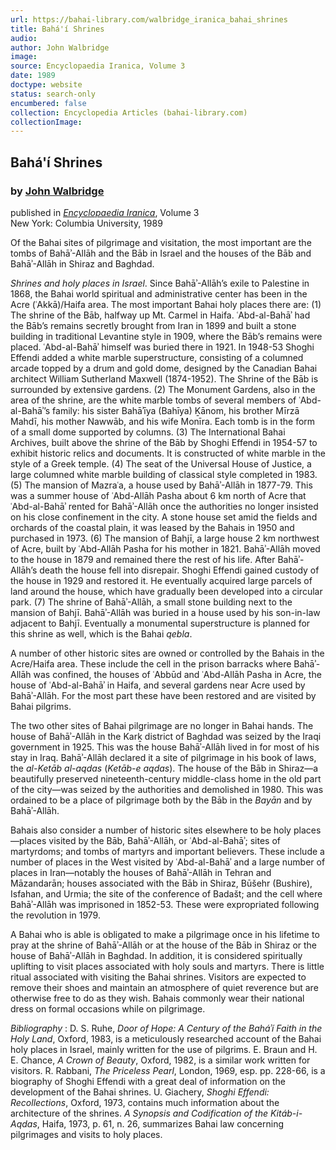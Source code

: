 ```yaml
---
url: https://bahai-library.com/walbridge_iranica_bahai_shrines
title: Bahá'í Shrines
audio: 
author: John Walbridge
image: 
source: Encyclopaedia Iranica, Volume 3
date: 1989
doctype: website
status: search-only
encumbered: false
collection: Encyclopedia Articles (bahai-library.com)
collectionImage: 
---
```



## Bahá'í Shrines

### by [John Walbridge](https://bahai-library.com/author/John+Walbridge)

published in [_Encyclopaedia Iranica_](https://bahai-library.com/series/Encyclopaedia%20Iranica), Volume 3  
New York: Columbia University, 1989


Of the Bahai sites of pilgrimage and visitation, the most important are the tombs of Bahāʾ-Allāh and the Bāb in Israel and the houses of the Bāb and Bahāʾ-Allāh in Shiraz and Baghdad.

_Shrines and holy places in Israel_. Since Bahāʾ-Allāh’s exile to Palestine in 1868, the Bahai world spiritual and administrative center has been in the Acre (ʿAkkā)/Haifa area. The most important Bahai holy places there are: (1) The shrine of the Bāb, halfway up Mt. Carmel in Haifa. ʿAbd-al-Bahāʾ had the Bāb’s remains secretly brought from Iran in 1899 and built a stone building in traditional Levantine style in 1909, where the Bāb’s remains were placed. ʿAbd-al-Bahāʾ himself was buried there in 1921. In 1948-53 Shoghi Effendi added a white marble superstructure, consisting of a columned arcade topped by a drum and gold dome, designed by the Canadian Bahai architect William Sutherland Maxwell (1874-1952). The Shrine of the Bāb is surrounded by extensive gardens. (2) The Monument Gardens, also in the area of the shrine, are the white marble tombs of several members of ʿAbd-al-Bahāʾ’s family: his sister Bahāʾīya (Bahīya) Ḵānom, his brother Mīrzā Mahdī, his mother Nawwāb, and his wife Monīra. Each tomb is in the form of a small dome supported by columns. (3) The International Bahai Archives, built above the shrine of the Bāb by Shoghi Effendi in 1954-57 to exhibit historic relics and documents. It is constructed of white marble in the style of a Greek temple. (4) The seat of the Universal House of Justice, a large columned white marble building of classical style completed in 1983. (5) The mansion of Mazraʿa, a house used by Bahāʾ-Allāh in 1877-79. This was a summer house of ʿAbd-Allāh Pasha about 6 km north of Acre that ʿAbd-al-Bahāʾ rented for Bahāʾ-Allāh once the authorities no longer insisted on his close confinement in the city. A stone house set amid the fields and orchards of the coastal plain, it was leased by the Bahais in 1950 and purchased in 1973. (6) The mansion of Bahjī, a large house 2 km northwest of Acre, built by ʿAbd-Allāh Pasha for his mother in 1821. Bahāʾ-Allāh moved to the house in 1879 and remained there the rest of his life. After Bahāʾ-Allāh’s death the house fell into disrepair. Shoghi Effendi gained custody of the house in 1929 and restored it. He eventually acquired large parcels of land around the house, which have gradually been developed into a circular park. (7) The shrine of Bahāʾ-Allāh, a small stone building next to the mansion of Bahjī. Bahāʾ-Allāh was buried in a house used by his son-in-law adjacent to Bahjī. Eventually a monumental superstructure is planned for this shrine as well, which is the Bahai _qebla_.

A number of other historic sites are owned or controlled by the Bahais in the Acre/Haifa area. These include the cell in the prison barracks where Bahāʾ-Allāh was confined, the houses of ʿAbbūd and ʿAbd-Allāh Pasha in Acre, the house of ʿAbd-al-Bahāʾ in Haifa, and several gardens near Acre used by Bahāʾ-Allāh. For the most part these have been restored and are visited by Bahai pilgrims.

The two other sites of Bahai pilgrimage are no longer in Bahai hands. The house of Bahāʾ-Allāh in the Karḵ district of Baghdad was seized by the Iraqi government in 1925. This was the house Bahāʾ-Allāh lived in for most of his stay in Iraq. Bahāʾ-Allāh declared it a site of pilgrimage in his book of laws, the _al-Ketāb al-aqdas_ (_Ketāb-e aqdas_). The house of the Bāb in Shiraz—a beautifully preserved nineteenth-century middle-class home in the old part of the city—was seized by the authorities and demolished in 1980. This was ordained to be a place of pilgrimage both by the Bāb in the _Bayān_ and by Bahāʾ-Allāh.

Bahais also consider a number of historic sites elsewhere to be holy places—places visited by the Bāb, Bahāʾ-Allāh, or ʿAbd-al-Bahāʾ; sites of martyrdoms; and tombs of martyrs and important believers. These include a number of places in the West visited by ʿAbd-al-Bahāʾ and a large number of places in Iran—notably the houses of Bahāʾ-Allāh in Tehran and Māzandarān; houses associated with the Bāb in Shiraz, Būšehr (Bushire), Isfahan, and Urmia; the site of the conference of Badašt; and the cell where Bahāʾ-Allāh was imprisoned in 1852-53. These were expropriated following the revolution in 1979.

A Bahai who is able is obligated to make a pilgrimage once in his lifetime to pray at the shrine of Bahāʾ-Allāh or at the house of the Bāb in Shiraz or the house of Bahāʾ-Allāh in Baghdad. In addition, it is considered spiritually uplifting to visit places associated with holy souls and martyrs. There is little ritual associated with visiting the Bahai shrines. Visitors are expected to remove their shoes and maintain an atmosphere of quiet reverence but are otherwise free to do as they wish. Bahais commonly wear their national dress on formal occasions while on pilgrimage.

_Bibliography_ : D. S. Ruhe, _Door of Hope: A Century of the Baháʾí Faith in the Holy Land_, Oxford, 1983, is a meticulously researched account of the Bahai holy places in Israel, mainly written for the use of pilgrims. E. Braun and H. E. Chance, _A Crown of Beauty_, Oxford, 1982, is a similar work written for visitors. R. Rabbani, _The Priceless Pearl_, London, 1969, esp. pp. 228-66, is a biography of Shoghi Effendi with a great deal of information on the development of the Bahai shrines. U. Giachery, _Shoghi Effendi: Recollections_, Oxford, 1973, contains much information about the architecture of the shrines. _A Synopsis and Codification of the Kitáb-i-Aqdas_, Haifa, 1973, p. 61, n. 26, summarizes Bahai law concerning pilgrimages and visits to holy places.